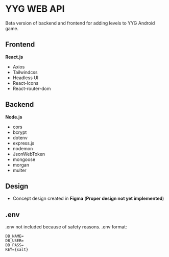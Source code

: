 # YYG WEB API
Beta version of backend and frontend for adding levels to YYG Android game.

## Frontend
**React.js**
* Axios
* Tailwindcss
* Headless UI
* React-Icons
* React-router-dom

## Backend
**Node.js**
* cors
* bcrypt
* dotenv
* express.js
* nodemon
* JsonWebToken
* mongoose
* morgan
* multer

## Design
* Concept design created in **Figma**
(**Proper design not yet implemented**)

## .env
.env not included because of safety reasons.
.env format:
```
DB_NAME=
DB_USER=
DB_PASS=
KEY={salt}
```
